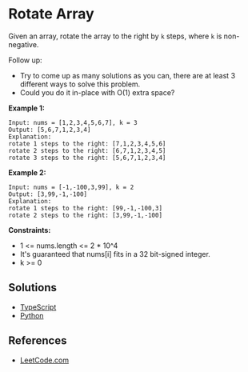 # Rotate Array #

Given an array, rotate the array to the right by `k` steps, where `k` is non-negative.

Follow up:

- Try to come up as many solutions as you can, there are at least 3 different ways to solve this problem.
- Could you do it in-place with O(1) extra space?
 

**Example 1:**

```pseudo
Input: nums = [1,2,3,4,5,6,7], k = 3
Output: [5,6,7,1,2,3,4]
Explanation:
rotate 1 steps to the right: [7,1,2,3,4,5,6]
rotate 2 steps to the right: [6,7,1,2,3,4,5]
rotate 3 steps to the right: [5,6,7,1,2,3,4]
```

**Example 2:**

```pseudo
Input: nums = [-1,-100,3,99], k = 2
Output: [3,99,-1,-100]
Explanation: 
rotate 1 steps to the right: [99,-1,-100,3]
rotate 2 steps to the right: [3,99,-1,-100]
 ```

**Constraints:**

- 1 <= nums.length <= 2 * 10^4
- It's guaranteed that nums[i] fits in a 32 bit-signed integer.
- k >= 0

## Solutions ##

- [TypeScript](./solution-ts.ts)
- [Python](./solution-python.py)

## References ##

- [LeetCode.com](https://leetcode.com/explore/interview/card/top-interview-questions-easy/92/array/646/)